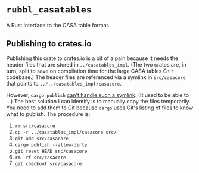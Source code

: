 # `rubbl_casatables`

A Rust interface to the CASA table format.


## Publishing to crates.io

Publishing this crate to crates.io is a bit of a pain because it needs the
header files that are stored in `../casatables_impl`. (The two crates are, in
turn, split to save on compilation time for the large CASA tables C++
codebase.) The header files are referenced via a symlink in `src/casacore`
that points to `../../casatables_impl/casacore`.

However, `cargo publish`
[can't handle such a symlink](https://github.com/rust-lang/cargo/issues/2748).
(It used to be able to …) The best solution I can identify is to manually copy
the files temporarily. You need to add them to Git because `cargo` uses Git's
listing of files to know what to publish. The procedure is:

1. `rm src/casacore`
2. `cp -r ../casatables_impl/casacore src/`
3. `git add src/casacore`
4. `cargo publish --allow-dirty`
5. `git reset HEAD src/casacore`
6. `rm -rf src/casacore`
7. `git checkout src/casacore`
